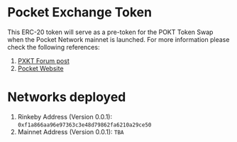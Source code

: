 # Pocket Exchange Token

This ERC-20 token will serve as a pre-token for the POKT Token Swap when the Pocket Network mainnet is launched. For more information please check the following references:

1. [PXKT Forum post](https://research.pokt.network/t/pxkt-airdrop-spec/69/18)
2. [Pocket Website](https://pokt.network)

# Networks deployed

1. Rinkeby Address (Version 0.0.1): `0xf1a866aa96e97363c3e48d79862fa6210a29ce50`
2. Mainnet Address (Version 0.0.1): `TBA`